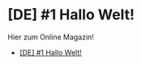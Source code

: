 # [DE] #1 Hallo Welt!


Hier zum Online Magazin!
- [[DE] #1 Hallo Welt!](../01_de_hallo_welt/index.html)
